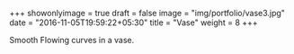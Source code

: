 +++
showonlyimage = true
draft = false
image = "img/portfolio/vase3.jpg"
date = "2016-11-05T19:59:22+05:30"
title = "Vase"
weight = 8
+++

Smooth Flowing curves in a vase.

<!--more-->
